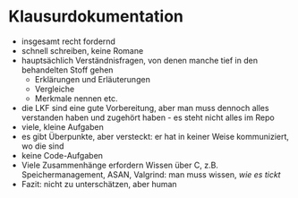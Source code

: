 # Klausurdokumentation

- insgesamt recht fordernd
- schnell schreiben, keine Romane
- hauptsächlich Verständnisfragen, von denen manche tief in den behandelten Stoff gehen
  - Erklärungen und Erläuterungen
  - Vergleiche
  - Merkmale nennen etc.
- die LKF sind eine gute Vorbereitung, aber man muss dennoch alles verstanden haben und zugehört haben - es steht nicht alles im Repo
- viele, kleine Aufgaben
- es gibt Überpunkte, aber versteckt: er hat in keiner Weise kommuniziert, wo die sind
- keine Code-Aufgaben
- Viele Zusammenhänge erfordern Wissen über C, z.B. Speichermanagement, ASAN, Valgrind: man muss wissen, *wie es tickt*
- Fazit: nicht zu unterschätzen, aber human
